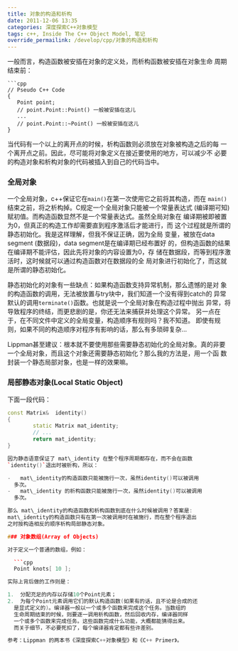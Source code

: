 ```yaml
---
title: 对象的构造和析构
date: 2011-12-06 13:35
categories: 深度探索C++对象模型
tags: c++, Inside The C++ Object Model, 笔记
override_permailink: /develop/cpp/对象的构造和析构
---
```


一般而言，构造函数被安插在对象的定义处，而析构函数被安插在对象生命
周期结束前：

    ```cpp
    // Pseudo C++ Code  
    {  
       Point point;  
       // point.Point::Point() 一般被安插在这儿  
       ...  
       // point.Point::~Point() 一般被安插在这儿 
    }  

当代码有一个以上的离开点的时候，析构函数则必须放在对象被构造之后的每
一个离开点之前。因此，尽可能将对象定义在接近要使用的地方，可以减少不
必要的构造对象和析构对象的代码被插入到自己的代码当中。

### 全局对象

一个全局对象，c++保证它在`main()`在第一次使用它之前将其构造，而在
`main()`结束之前，将之析构掉。C规定一个全局对象只能被一个常量表达式
(编译期可知)赋初值。而构造函数显然不是一个常量表达式。虽然全局对象在
编译期被即被置为0，但真正的构造工作却需要直到程序激活后才能进行，而
这个过程就是所谓的静态初始化。我是这样理解，但我不保证正确，因为全局
变量，被放在data segment (数据段)，data segment是在编译期已经布置好
的，但构造函数的结果在编译期不能评估，因此先将对象的内容设置为0，存
储在数据段，而等到程序激活时，这时候就可以通过构造函数对在数据段的全
局对象进行初始化了，而这就是所谓的静态初始化。

静态初始化的对象有一些缺点：如果构造函数支持异常机制，那么遗憾的是对
象的构造函数的调用，无法被放置与try块中，我们知道一个没有得到catch的
异常默认的调用`terminate()`函数。也就是说一个全局对象在构造过程中抛出
异常，将导致程序的终结，而更悲剧的是，你还无法来捕获并处理这个异常。
另一点在于，在不同文件中定义的全局变量，构造顺序有规则吗？我不知道。
即使有规则，如果不同的构造顺序对程序有影响的话，那么有多琐碎复杂…

Lippman甚至建议：根本就不要使用那些需要静态初始化的全局对象。真的非要
一个全局对象，而且这个对象还需要静态初始化？那么我的方法是，用一个函
数封装一个静态局部对象，也是一样的效果嘛。

### 局部静态对象(Local Static Object)

下面一段代码：

  ```cpp
  const Matrix&  identity()
  {  
          static Matrix mat_identity;  
          // ...  
          return mat_identity;  
  }  

因为静态语意保证了 mat\_identity 在整个程序周期都存在，而不会在函数
`identity()`退出时被析构，所以：

-   mat\_identity的构造函数只能被施行一次，虽然identity()可以被调用
    多次。
-   mat\_identity 的析构函数只能被施行一次，虽然identity()可以被调用
    多次。

那么 mat\_identity的构造函数和析构函数到底在什么时候被调用？答案是:
mat\_identity的构造函数只有在第一次被调用时在被施行，而在整个程序退出
之时按构造相反的顺序析构局部静态对象。

### 对象数组(Array of Objects)

对于定义一个普通的数组，例如：

    ```cpp
    Point knots[ 10 ];  

实际上背后做的工作则是：

1.  分配充足的内存以存储10个Point元素；
2.  为每个Point元素调用它们的默认构造函数(如果有的话，且不论是合成的还
    是显式定义的)。编译器一般以一个或多个函数来完成这个任务。当数组的
    生命周期结束的时候，则要逐一调用析构函数，然后回收内存，编译器同样
    一个或多个函数来完成任务。这些函数完成什么功能，大概都能猜得出来。
    而关于细节，不必要死扣了，每个编译器肯定都有些许差别。

参考：Lippman 的两本书《深度探索C++对象模型》和《C++ Primer》。
